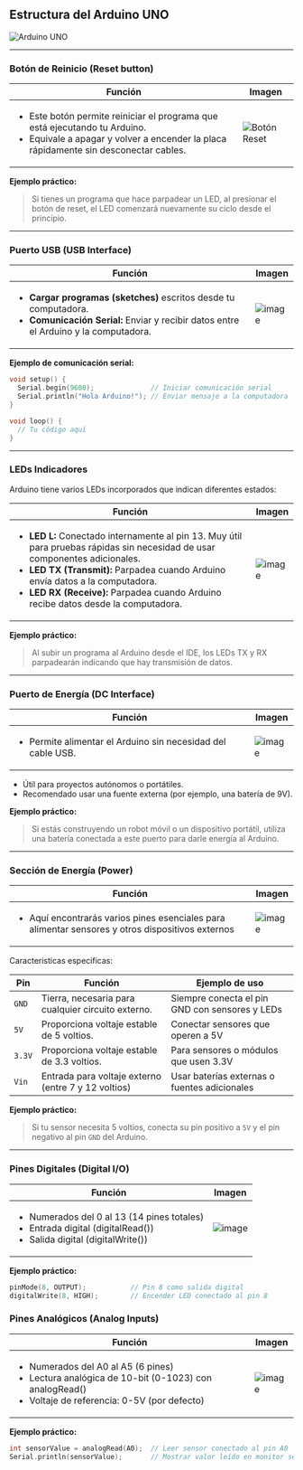 ## Estructura del Arduino UNO

![Arduino UNO](https://github.com/user-attachments/assets/4dc8e957-8513-4d27-ba32-e722bb53429a)

---

### Botón de Reinicio (Reset button)

| Función | Imagen |
|---------|--------|
| <ul><li>Este botón permite reiniciar el programa que está ejecutando tu Arduino.</li><li>Equivale a apagar y volver a encender la placa rápidamente sin desconectar cables.</li></ul> | ![Botón Reset](https://github.com/user-attachments/assets/6e1e0944-0fbf-4211-8c76-61095b17706b) |


**Ejemplo práctico:**  
> Si tienes un programa que hace parpadear un LED, al presionar el botón de reset, el LED comenzará nuevamente su ciclo desde el principio.

---

### Puerto USB (USB Interface)

| Función | Imagen |
|---------|--------|
| <ul><li>**Cargar programas (sketches)** escritos desde tu computadora.</li><li>**Comunicación Serial:** Enviar y recibir datos entre el Arduino y la computadora.</li></ul> | ![image](https://github.com/user-attachments/assets/86bfe15f-ab3a-4239-8fd9-91ed826d8f84) |

 
**Ejemplo de comunicación serial:**

```cpp
void setup() {
  Serial.begin(9600);              // Iniciar comunicación serial
  Serial.println("Hola Arduino!"); // Enviar mensaje a la computadora
}

void loop() {
  // Tu código aquí
}
```

---

### LEDs Indicadores

Arduino tiene varios LEDs incorporados que indican diferentes estados:

| Función | Imagen |
|---------|--------|
| <ul><li>**LED L:** Conectado internamente al pin 13. Muy útil para pruebas rápidas sin necesidad de usar componentes adicionales.</li><li>**LED TX (Transmit):** Parpadea cuando Arduino envía datos a la computadora.</li><li>**LED RX (Receive):** Parpadea cuando Arduino recibe datos desde la computadora.</li></ul> | ![image](https://github.com/user-attachments/assets/d9b73693-16a1-4a07-8313-7dd4e932c987) |

**Ejemplo práctico:**  
> Al subir un programa al Arduino desde el IDE, los LEDs TX y RX parpadearán indicando que hay transmisión de datos.

---

### Puerto de Energía (DC Interface)

| Función | Imagen |
|---------|--------|
| <ul><li>Permite alimentar el Arduino sin necesidad del cable USB.</li></ul> | ![image](https://github.com/user-attachments/assets/3df23306-9a58-4d0e-b395-f6c1f3b5851f)|

- Útil para proyectos autónomos o portátiles.
- Recomendado usar una fuente externa (por ejemplo, una batería de 9V).

**Ejemplo práctico:**
> Si estás construyendo un robot móvil o un dispositivo portátil, utiliza una batería conectada a este puerto para darle energía al Arduino.

---

### Sección de Energía (Power)

| Función | Imagen |
|---------|--------|
| <ul><li>Aquí encontrarás varios pines esenciales para alimentar sensores y otros dispositivos externos</li></ul> | ![image](https://github.com/user-attachments/assets/79131d25-c216-4c2b-884c-2b70141a3e80) |

Caracteristicas especificas:

| Pin   | Función                                            | Ejemplo de uso                                |
|-------|----------------------------------------------------|-----------------------------------------------|
| `GND` | Tierra, necesaria para cualquier circuito externo. | Siempre conecta el pin GND con sensores y LEDs |
| `5V`  | Proporciona voltaje estable de 5 voltios.          | Conectar sensores que operen a 5V             |
| `3.3V`| Proporciona voltaje estable de 3.3 voltios.        | Para sensores o módulos que usen 3.3V         |
| `Vin` | Entrada para voltaje externo (entre 7 y 12 voltios)| Usar baterías externas o fuentes adicionales  |

**Ejemplo práctico:**
> Si tu sensor necesita 5 voltios, conecta su pin positivo a `5V` y el pin negativo al pin `GND` del Arduino.

---

### Pines Digitales (Digital I/O)

| Función | Imagen |
|---------|--------|
| <ul><li>Numerados del 0 al 13 (14 pines totales)</li><li>Entrada digital (digitalRead())</li><li>Salida digital (digitalWrite())</li></ul> | ![image](https://github.com/user-attachments/assets/42d66f35-baf7-469a-ada4-5b0e4202b1a4)|

**Ejemplo práctico:**

 ```cpp
pinMode(8, OUTPUT);           // Pin 8 como salida digital
digitalWrite(8, HIGH);        // Encender LED conectado al pin 8
 ```


### Pines Analógicos (Analog Inputs)

| Función | Imagen |
|---------|--------|
| <ul><li>Numerados del A0 al A5 (6 pines)</li><li>Lectura analógica de 10-bit (0-1023) con analogRead()</li><li>Voltaje de referencia: 0-5V (por defecto)</li></ul> | ![image](https://github.com/user-attachments/assets/35fa84ef-ff1e-4d10-ada6-787390e69a3a)|


**Ejemplo práctico:**

 ```cpp
int sensorValue = analogRead(A0);  // Leer sensor conectado al pin A0
Serial.println(sensorValue);       // Mostrar valor leído en monitor serial
 ```






